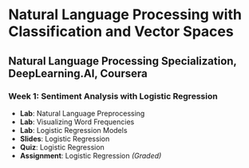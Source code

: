 # Natural Language Processing with Classification and Vector Spaces

## Natural Language Processing Specialization, DeepLearning.AI, Coursera

### Week 1: Sentiment Analysis with Logistic Regression

- **Lab**: Natural Language Preprocessing
- **Lab**: Visualizing Word Frequencies
- **Lab**: Logistic Regression Models
- **Slides**: Logistic Regression
- **Quiz**: Logistic Regression
- **Assignment**: Logistic Regression *(Graded)*
